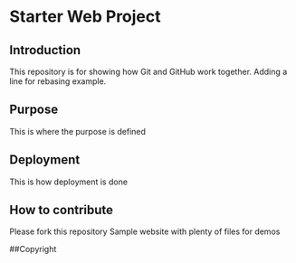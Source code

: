 # Starter Web Project

## Introduction 
This repository is for showing how Git and GitHub work together. Adding a line for rebasing example.

## Purpose
This is where the purpose is defined
## Deployment
This is how deployment is done

## How to contribute
Please fork this repository
Sample website with plenty of files for demos

##Copyright

